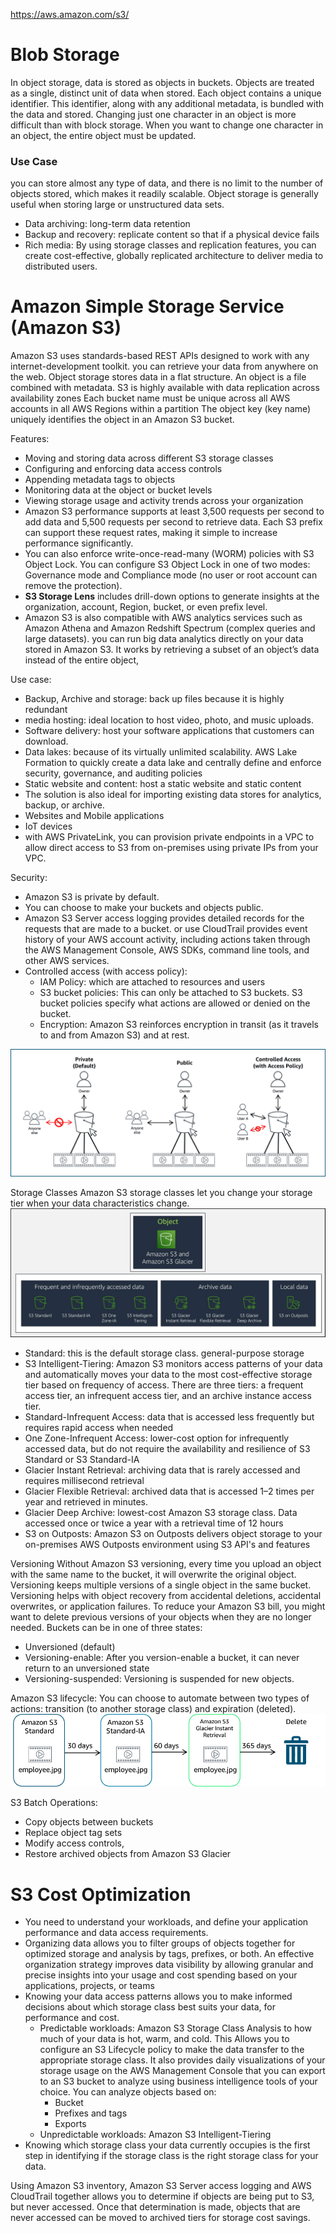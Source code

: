 https://aws.amazon.com/s3/

# Blob Storage
In object storage, data is stored as objects in buckets.
Objects are treated as a single, distinct unit of data when stored. 
Each object contains a unique identifier. This identifier, along with any additional metadata, is bundled with the data and stored.
Changing just one character in an object is more difficult than with block storage. When you want to change one character in an object, the entire object must be updated.

### Use Case
you can store almost any type of data, and there is no limit to the number of objects stored, which makes it readily scalable. Object storage is generally useful when storing large or unstructured data sets.
- Data archiving: long-term data retention
- Backup and recovery: replicate content so that if a physical device fails
- Rich media: By using storage classes and replication features, you can create cost-effective, globally replicated architecture to deliver media to distributed users.

# Amazon Simple Storage Service (Amazon S3)

 Amazon S3 uses standards-based REST APIs designed to work with any internet-development toolkit. 
you can retrieve your data from anywhere on the web.
Object storage stores data in a flat structure. An object is a file combined with metadata.
S3 is highly available with data replication across availability zones
Each bucket name must be unique across all AWS accounts in all AWS Regions within a partition
The object key (key name) uniquely identifies the object in an Amazon S3 bucket. 

Features:
- Moving and storing data across different S3 storage classes
- Configuring and enforcing data access controls
- Appending metadata tags to objects
- Monitoring data at the object or bucket levels
- Viewing storage usage and activity trends across your organization
- Amazon S3 performance supports at least 3,500 requests per second to add data and 5,500 requests per second to retrieve data. Each S3 prefix can support these request rates, making it simple to increase performance significantly.
- You can also enforce write-once-read-many (WORM) policies with S3 Object Lock. You can configure S3 Object Lock in one of two modes: Governance mode and Compliance mode (no user or root account can remove the protection). 
- **S3 Storage Lens** includes drill-down options to generate insights at the organization, account, Region, bucket, or even prefix level.
- Amazon S3 is also compatible with AWS analytics services such as Amazon Athena and Amazon Redshift Spectrum (complex queries and large datasets). you can run big data analytics directly on your data stored in Amazon S3. It works by retrieving a subset of an object’s data instead of the entire object, 


Use case:
- Backup, Archive and storage: back up files because it is highly redundant
- media hosting: ideal location to host video, photo, and music uploads.
- Software delivery: host your software applications that customers can download.
- Data lakes: because of its virtually unlimited scalability. AWS Lake Formation to quickly create a data lake and centrally define and enforce security, governance, and auditing policies
- Static website and content: host a static website and static content
- The solution is also ideal for importing existing data stores for analytics, backup, or archive.
- Websites and Mobile applications
- IoT devices
- with AWS PrivateLink, you can provision private endpoints in a VPC to allow direct access to S3 from on-premises using private IPs from your VPC. 

Security:
- Amazon S3 is private by default.
- You can choose to make your buckets and objects public. 
- Amazon S3 Server access logging provides detailed records for the requests that are made to a bucket. or use CloudTrail provides event history of your AWS account activity, including actions taken through the AWS Management Console, AWS SDKs, command line tools, and other AWS services.
- Controlled access (with access policy):
    - IAM Policy: which are attached to resources and users
    - S3 bucket policies: This can only be attached to S3 buckets. S3 bucket policies specify what actions are allowed or denied on the bucket.
    - Encryption: Amazon S3 reinforces encryption in transit (as it travels to and from Amazon S3) and at rest. 

![S3_Bucket_Access](/img/S3_Bucket_Access.png)

Storage Classes
Amazon S3 storage classes let you change your storage tier when your data characteristics change.
![s3_storage_classes](/img/s3_storage_classes.jpg)

- Standard: this is the default storage class. general-purpose storage
- S3 Intelligent-Tiering: Amazon S3 monitors access patterns of your data and automatically moves your data to the most cost-effective storage tier based on frequency of access. There are three tiers: a frequent access tier, an infrequent access tier, and an archive instance access tier.
- Standard-Infrequent Access: data that is accessed less frequently but requires rapid access when needed
- One Zone-Infrequent Access: lower-cost option for infrequently accessed data, but do not require the availability and resilience of S3 Standard or S3 Standard-IA
- Glacier Instant Retrieval: archiving data that is rarely accessed and requires millisecond retrieval
- Glacier Flexible Retrieval: archived data that is accessed 1–2 times per year and retrieved in minutes.
- Glacier Deep Archive: lowest-cost Amazon S3 storage class. Data accessed once or twice a year with a retrieval time of 12 hours
- S3 on Outposts: Amazon S3 on Outposts delivers object storage to your on-premises AWS Outposts environment using S3 API's and features


Versioning
Without Amazon S3 versioning, every time you upload an object with the same name to the bucket, it will overwrite the original object.
Versioning keeps multiple versions of a single object in the same bucket. 
Versioning helps with object recovery from accidental deletions, accidental overwrites, or application failures.
To reduce your Amazon S3 bill, you might want to delete previous versions of your objects when they are no longer needed.
Buckets can be in one of three states:
- Unversioned (default)
- Versioning-enable: After you version-enable a bucket, it can never return to an unversioned state
- Versioning-suspended: Versioning is suspended for new objects.

Amazon S3 lifecycle:
You can choose to automate between two types of actions: transition (to another storage class) and expiration (deleted).
![Storage_Lifecycle](/img/Storage_Lifecycle.png)

S3 Batch Operations:
- Copy objects between buckets
- Replace object tag sets
- Modify access controls,
- Restore archived objects from Amazon S3 Glacier

# S3 Cost Optimization

- You need to understand your workloads, and define your application performance and data access requirements. 
- Organizing data allows you to filter groups of objects together for optimized storage and analysis by tags, prefixes, or both. An effective organization strategy improves data visibility by allowing granular and precise insights into your usage and cost spending based on your applications, projects, or teams
- Knowing your data access patterns allows you to make informed decisions about which storage class best suits your data, for performance and cost.
    - Predictable workloads: Amazon S3 Storage Class Analysis to  how much of your data is hot, warm, and cold. This Allows you to configure an S3 Lifecycle policy to make the data transfer to the appropriate storage class. It also provides daily visualizations of your storage usage on the AWS Management Console that you can export to an S3 bucket to analyze using business intelligence tools of your choice. 
    You can analyze objects based on:
        - Bucket
        - Prefixes and tags
        - Exports
    - Unpredictable workloads: Amazon S3 Intelligent-Tiering
-  Knowing which storage class your data currently occupies is the first step in identifying if the storage class is the right storage class for your data.

Using Amazon S3 inventory, Amazon S3 Server access logging and AWS CloudTrail together allows you to determine if objects are being put to S3, but never accessed. Once that determination is made, objects that are never accessed can be moved to archived tiers for storage cost savings.